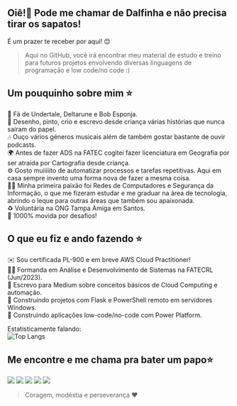 ## Oiê!👋 Pode me chamar de Dalfinha e não precisa tirar os sapatos! <br>
É um prazer te receber por aqui! 😊
> Aqui no GitHub, você irá encontrar meu material de estudo e treino para futuros projetos envolvendo diversas linguagens de programação e low code/no code :)<br>

## Um pouquinho sobre mim ⭐ 
🌟 Fã de Undertale, Deltarune e Bob Esponja. <br>
🎨 Desenho, pinto, crio e escrevo desde criança várias histórias que nunca saíram do papel.<br>
🎶 Ouço vários géneros musicais além de também gostar bastante de ouvir podcasts.<br>
🌍 Antes de fazer ADS na FATEC cogitei fazer licenciatura em Geografia por ser atraída por Cartografia desde criança.<br>
⚙️ Gosto muiiiiito de automatizar processos e tarefas repetitivas. Aqui em casa sempre invento uma forma nova de fazer a mesma coisa.<br>
👩‍💻 Minha primeira paixão foi Redes de Computadores e Segurança da Informação, o que me fizeram estudar e me graduar na área de tecnologia, abrindo o leque para outras áreas que também sou apaixonada.<br>
♻️ Voluntária na ONG Tampa Amiga em Santos.<br>
🌟 1000% movida por desafios!<br>

## O que eu fiz e ando fazendo ⭐ 
✉️ Sou certificada PL-900 e em breve AWS Cloud Practitioner!<br>
👩‍💻 Formanda em Análise e Desenvolvimento de Sistemas na FATECRL (Jun/2023).<br>
📝 Escrevo para Medium sobre conceitos básicos de Cloud Computing e automação.<br>
🔧 Construindo projetos com Flask e PowerShell remoto em servidores Windows.<br>
🚀 Construindo aplicações low-code/no-code com Power Platform.<br>

  Estatisticamente falando: <br>
![Top Langs](https://github-readme-stats.vercel.app/api/top-langs/?username=dalfinha&layout=compact)


## Me encontre e me chama pra bater um papo⭐ 
<div> 
  <a href = "mailto:dalva.mariana.dm@gmail.com"><img src="https://img.shields.io/badge/Gmail-D14836?style=for-the-badge&logo=gmail&logoColor=white" target="_blank"></a>
  <a href="https://www.linkedin.com/in/dalva-mariana/" target="_blank"><img src="https://img.shields.io/badge/-LinkedIn-%230077B5?style=for-the-badge&logo=linkedin&logoColor=white" target="_blank"></a> 
   <a href="https://learn.microsoft.com/pt-br/users/dalvinha/" target="_blank"><img src="https://img.shields.io/badge/Microsoft-008000?style=for-the-badge&logo=microsoft&logoColor=white" target="_blank"></a> 
        <a href="https://medium.com/@dalfinha.tech" target="_blank"><img src="https://img.shields.io/badge/Medium-12100E?style=for-the-badge&logo=medium&logoColor=white" target="_blank"></a> 
     <a href="https://www.hackerrank.com/dalvinha" target="_blank"><img src="https://img.shields.io/badge/-Hackerrank-2EC866?style=for-the-badge&logo=HackerRank&logoColor=white" target="_blank"></a> 
     
     
     
> Coragem, modéstia e perseverança ❤️
